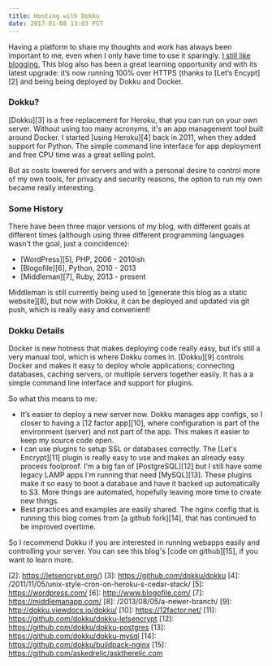 ```yaml
---
title: Hosting with Dokku
date: 2017-01-08 13:03 PST
---
```


Having a platform to share my thoughts and work has always been important to me,
even when I only have time to use it sparingly. [I still like blogging.][1] This
blog also has been a great learning opportunity and with its latest upgrade:
it’s now running 100% over HTTPS (thanks to [Let’s Encypt][2] and being being
deployed by Dokku and Docker.

### Dokku?

[Dokku][3] is a free replacement for Heroku, that you can run on your own
server. Without using too many acronyms, it's an app management tool built
around Docker. I started [using Heroku][4] back in 2011, when they added support
for Python. The simple command line interface for app deployment and free CPU
time was a great selling point.

But as costs lowered for servers and with a personal desire to control more of
my own tools, for privacy and security reasons, the option to run my own became
really interesting.

### Some History

There have been three major versions of my blog, with different goals at
different times (although using three different programming languages wasn't
the goal, just a coincidence):

* [WordPress][5], PHP, 2006 - 2010ish
* [Blogofile][6], Python, 2010 - 2013
* [Middleman][7], Ruby, 2013 - present

Middleman is still currently being used to [generate this blog as a static
website][8], but now with Dokku, it can be deployed and updated via git push,
which is really easy and convenient!

### Dokku Details

Docker is new hotness that makes deploying code really easy, but it’s still
a very manual tool, which is where Dokku comes in.
[Dokku][9] controls Docker and makes it easy to
deploy whole applications; connecting databases,  caching servers, or multiple
servers together easily. It has a a simple command line interface and support
for plugins.

So what this means to me:

* It’s easier to deploy a new server now. Dokku manages app configs, so I closer
  to having a [12 factor app][10], where configuration is part of the
  environment (server) and not part of the app. This makes it easier to keep my
  source code open.
* I can use plugins to setup SSL or databases correctly. The
  [Let's Encrypt][11] plugin is really easy to use and makes an already easy
  process foolproof. I'm a big fan of [PostgreSQL][12] but I still have some
  legacy LAMP apps I'm running that need [MySQL][13]. These plugins make it so
  easy to boot a database and have it backed up automatically to S3. More things
  are automated, hopefully leaving more time to create new things.
* Best practices and examples are easily shared. The nginx config that is
  running this blog comes from [a github fork][14], that has continued to be
  improved overtime.

So I recommend Dokku if you are interested in running webapps easily and
controlling your server. You can see this blog's [code on github][15], if you
want to learn more.


[1]: http://waxy.org/2016/11/redesigning-waxy-2016-edition/
[2]: https://letsencrypt.org/)
[3]: https://github.com/dokku/dokku
[4]: /2011/11/05/unix-style-cron-on-heroku-s-cedar-stack/
[5]: https://wordpress.com/
[6]: http://www.blogofile.com/
[7]: https://middlemanapp.com/
[8]: /2013/08/05/a-newer-branch/
[9]: http://dokku.viewdocs.io/dokku/
[10]: https://12factor.net/
[11]: https://github.com/dokku/dokku-letsencrypt
[12]: https://github.com/dokku/dokku-postgres
[13]: https://github.com/dokku/dokku-mysql
[14]: https://github.com/dokku/buildpack-nginx
[15]: https://github.com/askedrelic/asktherelic.com
